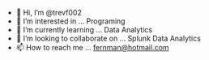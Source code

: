 - 👋 Hi, I’m @trevf002
- 👀 I’m interested in ... Programing
- 🌱 I’m currently learning ... Data Analytics
- 💞️ I’m looking to collaborate on ... Splunk Data Analytics
- 📫 How to reach me ... fernman@hotmail.com

<!---
trevf002/trevf002 is a ✨ special ✨ repository because its `README.md` (this file) appears on your GitHub profile.
You can click the Preview link to take a look at your changes.
--->
